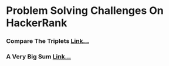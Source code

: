 # Problem Solving Challenges On HackerRank

### Compare The Triplets  [Link...](https://www.hackerrank.com/challenges/compare-the-triplets/problem)

### A Very Big Sum [Link...](https://www.hackerrank.com/challenges/a-very-big-sum/problem)